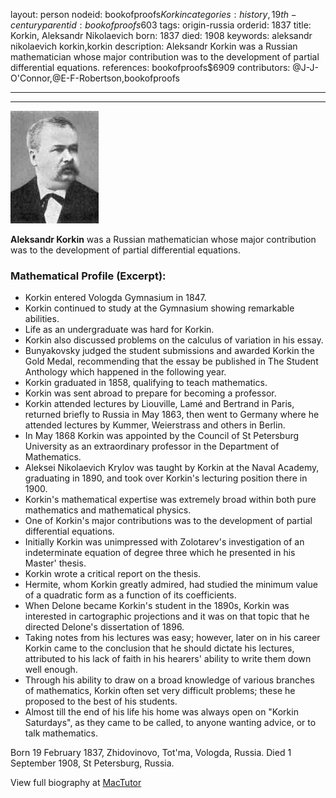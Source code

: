 layout: person
nodeid: bookofproofs$Korkin
categories: history,19th-century
parentid: bookofproofs$603
tags: origin-russia
orderid: 1837
title: Korkin, Aleksandr Nikolaevich
born: 1837
died: 1908
keywords: aleksandr nikolaevich korkin,korkin
description: Aleksandr Korkin was a Russian mathematician whose major contribution was to the development of partial differential equations.
references: bookofproofs$6909
contributors: @J-J-O'Connor,@E-F-Robertson,bookofproofs

---



---

![Korkin.jpg](https://github.com/bookofproofs/bookofproofs.github.io/blob/main/_sources/_assets/images/portraits/Korkin.jpg?raw=true)

**Aleksandr Korkin** was a Russian mathematician whose major contribution was to the development of partial differential equations.

### Mathematical Profile (Excerpt):
* Korkin entered Vologda Gymnasium in 1847.
* Korkin continued to study at the Gymnasium showing remarkable abilities.
* Life as an undergraduate was hard for Korkin.
* Korkin also discussed problems on the calculus of variation in his essay.
* Bunyakovsky judged the student submissions and awarded Korkin the Gold Medal, recommending that the essay be published in The Student Anthology  which happened in the following year.
* Korkin graduated in 1858, qualifying to teach mathematics.
* Korkin was sent abroad to prepare for becoming a professor.
* Korkin attended lectures by Liouville, Lamé and Bertrand in Paris, returned briefly to Russia in May 1863, then went to Germany where he attended lectures by Kummer, Weierstrass and others in Berlin.
* In May 1868 Korkin was appointed by the Council of St Petersburg University as an extraordinary professor in the Department of Mathematics.
* Aleksei Nikolaevich Krylov was taught by Korkin at the Naval Academy, graduating in 1890, and took over Korkin's lecturing position there in 1900.
* Korkin's mathematical expertise was extremely broad within both pure mathematics and mathematical physics.
* One of Korkin's major contributions was to the development of partial differential equations.
* Initially Korkin was unimpressed with Zolotarev's investigation of an indeterminate equation of degree three which he presented in his Master' thesis.
* Korkin wrote a critical report on the thesis.
* Hermite, whom Korkin greatly admired, had studied the minimum value of a quadratic form as a function of its coefficients.
* When Delone became Korkin's student in the 1890s, Korkin was interested in cartographic projections and it was on that topic that he directed Delone's dissertation of 1896.
* Taking notes from his lectures was easy; however, later on in his career Korkin came to the conclusion that he should dictate his lectures, attributed to his lack of faith in his hearers' ability to write them down well enough.
* Through his ability to draw on a broad knowledge of various branches of mathematics, Korkin often set very difficult problems; these he proposed to the best of his students.
* Almost till the end of his life his home was always open on "Korkin Saturdays", as they came to be called, to anyone wanting advice, or to talk mathematics.

Born 19 February 1837, Zhidovinovo, Tot'ma, Vologda, Russia. Died 1 September 1908, St Petersburg, Russia.

View full biography at [MacTutor](https://mathshistory.st-andrews.ac.uk/Biographies/Korkin/)
